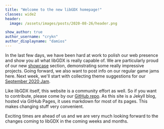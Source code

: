 ```yaml
---
title: "Welcome to the new libGDX homepage!"
classes: wide2
header:
  image: /assets/images/posts/2020-08-26/header.png

show_author: true
author_username: "crykn"
author_displayname: "damios"
---
```


In the last few days, we have been hard at work to polish our web presence and show you all what libGDX is really capable of. We are particularly proud of our new [showcase](/showcase/) section, demonstrating some really impressive projects. Going forward, we also want to post info on our regular game jams here. Next week, we'll start with collecting theme suggestions for our [September 2020 Jam](/community/jams/).

Like libGDX itself, this website is a community effort as well. So if you want to contribute, please come by our [GitHub repo](https://github.com/libgdx/libgdx.github.io). As this site is a Jekyll blog, hosted via GitHub Pages, it uses markdown for most of its pages. This makes changing stuff very convenient.

Exciting times are ahead of us and we are very much looking forward to the changes coming to libGDX in the coming weeks and months.
